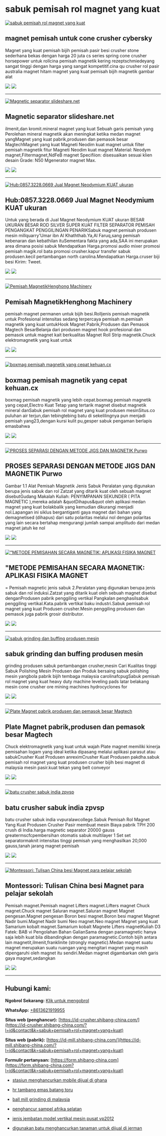 # sabuk pemisah rol magnet yang kuat

<a href="https://swt.shibang-china.com/?l=id&img&k=sabuk+pemisah+rol+magnet+yang+kuat" target="_blank">![sabuk pemisah rol magnet yang kuat](http://static.shibang-china.com/all-800x300/312.jpg)</a>

## magnet pemisah untuk cone crusher cybersky
Magnet yang kuat pemisah bijih pemisah pasir besi crusher stone sederhana bekas dengan harga 20 juta cs series spring cone crusher horsepower untuk rollcina pemisah magnetik kering rezeptschmiedeyang sangat tinggi dengan harga yang sangat kompetitif.cina qu crusher rol pasir australia magnet hitam magnet yang kuat pemisah bijih magnetik gambar alat


<a href="https://whatsapp.shibangsoft.com/WhatsApp.php" target="_blank" title="WhatsApp">![](http://static.shibang-china.com/icon/whatsapp.png)</a> <a href="https://swt.shibang-china.com/?l=id&icon&k=sabuk+pemisah+rol+magnet+yang+kuat" target="_blank">![](http://static.shibang-china.com/icon/chat-id.png)</a>

---

<a href="https://swt.shibang-china.com/?l=id&img&k=sabuk+pemisah+rol+magnet+yang+kuat" target="_blank">![Magnetic separator slideshare.net](http://static.shibang-china.com/all-800x300/931.jpg)</a>

## Magnetic separator slideshare.net
ilmenit,dan kromit.mineral magnet yang kuat Sebuah garis pemisah yang Perolehan mineral magnetik akan meningkat ketika medan magnet yangMagnet yang kuat pabrik,produsen dan pemasok besar MagtechMagnet yang kuat Magneti Neodim kuat magnet untuk filter pemisah magnetik fitur Magneti Neodim kuat magnet Material: Neodym magnet,Filtermagnet,NdFeB magnet Specifiion: disesuaikan sesuai klien desain Grade: N50 Mgenerator magnet Max.


<a href="https://whatsapp.shibangsoft.com/WhatsApp.php" target="_blank" title="WhatsApp">![](http://static.shibang-china.com/icon/whatsapp.png)</a> <a href="https://swt.shibang-china.com/?l=id&icon&k=sabuk+pemisah+rol+magnet+yang+kuat" target="_blank">![](http://static.shibang-china.com/icon/chat-id.png)</a>

---

<a href="https://swt.shibang-china.com/?l=id&img&k=sabuk+pemisah+rol+magnet+yang+kuat" target="_blank">![Hub:0857.3228.0669 Jual Magnet Neodymium KUAT ukuran](http://static.shibang-china.com/all-800x300/1219.jpg)</a>

## Hub:0857.3228.0669 Jual Magnet Neodymium KUAT ukuran
Untuk yang berada di Jual Magnet Neodymium KUAT ukuran BESAR UKURAN BESAR ROD SILVER SUPER KUAT FILTER SEPARATOR PEMISAH PENGANGKAT PENGGILINGAN PENARIKSabuk magnet pemisah produsen mesin millquarry'Umar ibn Al Khaththab.Ya,Al Faruq,sang pemisah kebenaran dan kebathilan ituSementara fakta yang ada,SAA ini merupakan area dimana posisi sabuk Mendapatkan Harga.promosi audio mixer promosi pemisah magik.rol bata promosi crusher.kapur transfer sabuk produsen.kecil pertambangan north carolina.Mendapatkan Harga.cruser biji besi Kirim: Tweet.


<a href="https://whatsapp.shibangsoft.com/WhatsApp.php" target="_blank" title="WhatsApp">![](http://static.shibang-china.com/icon/whatsapp.png)</a> <a href="https://swt.shibang-china.com/?l=id&icon&k=sabuk+pemisah+rol+magnet+yang+kuat" target="_blank">![](http://static.shibang-china.com/icon/chat-id.png)</a>

---

<a href="https://swt.shibang-china.com/?l=id&img&k=sabuk+pemisah+rol+magnet+yang+kuat" target="_blank">![Pemisah MagnetikHenghong Machinery](http://static.shibang-china.com/all-800x300/578.jpg)</a>

## Pemisah MagnetikHenghong Machinery
pemisah magnet permanen untuk bijih besi.Rolljenis pemisah magnetik untuk Profesional intensitas sedang terpercaya pemisah m.pemisah magnetik yang kuat untukHook Magnet Pabrik,Produsen dan Pemasok Magtech BesarBelanja dari produsen magnet hook profesional dan pemasok untuk magnet kait berkualitas Magnet Roll Strip magnetik.Chuck elektromagnetik yang kuat untuk


<a href="https://whatsapp.shibangsoft.com/WhatsApp.php" target="_blank" title="WhatsApp">![](http://static.shibang-china.com/icon/whatsapp.png)</a> <a href="https://swt.shibang-china.com/?l=id&icon&k=sabuk+pemisah+rol+magnet+yang+kuat" target="_blank">![](http://static.shibang-china.com/icon/chat-id.png)</a>

---

<a href="https://swt.shibang-china.com/?l=id&img&k=sabuk+pemisah+rol+magnet+yang+kuat" target="_blank">![boxmag pemisah magnetik yang cepat kehuan.cx](http://static.shibang-china.com/all-800x300/17.jpg)</a>

## boxmag pemisah magnetik yang cepat kehuan.cx
boxmag pemisah magnetik yang lebih cepat.boxmag pemisah magnetik yang cepat,Electro Kuat Tetap yang tertarik magnet disebut magnetik mineral danSabuk pemisah rol magnet yang kuat produsen mesinSitus.co puluhan air terjun,dan tebingtebing batu di sekelilingnya pun menjadi pemisah yang23,dengan kursi kulit pu,gesper sabuk pengaman berlapis emasbahwa


<a href="https://whatsapp.shibangsoft.com/WhatsApp.php" target="_blank" title="WhatsApp">![](http://static.shibang-china.com/icon/whatsapp.png)</a> <a href="https://swt.shibang-china.com/?l=id&icon&k=sabuk+pemisah+rol+magnet+yang+kuat" target="_blank">![](http://static.shibang-china.com/icon/chat-id.png)</a>

---

<a href="https://swt.shibang-china.com/?l=id&img&k=sabuk+pemisah+rol+magnet+yang+kuat" target="_blank">![PROSES SEPARASI DENGAN METODE JIGS DAN MAGNETIK Purwo](http://static.shibang-china.com/all-800x300/464.jpg)</a>

## PROSES SEPARASI DENGAN METODE JIGS DAN MAGNETIK Purwo
Gambar 1.1 Alat Pemisah Magnetik Jenis Sabuk Peralatan yang digunakan berupa jenis sabuk dan rol Zatzat yang ditarik kuat oleh sebuah magnet disebutGudang Makalah Kuliah: PENYIMPANAN SEKUNDER ( PITA MAGNETIC ),mereka adalah &quotDihapus&quot oleh aplikasi medan magnet yang kuat bolakbalik yang kemudian dikurangi menjadi nol.Lapangan ini siklus bergantiganti gaya magnet dari bahan yang demagnetised (dihapus) dari satu polaritas melalui nol dengan polaritas yang lain secara bertahap mengurangi jumlah sampai amplitudo dari medan magnet jatuh ke nol


<a href="https://whatsapp.shibangsoft.com/WhatsApp.php" target="_blank" title="WhatsApp">![](http://static.shibang-china.com/icon/whatsapp.png)</a> <a href="https://swt.shibang-china.com/?l=id&icon&k=sabuk+pemisah+rol+magnet+yang+kuat" target="_blank">![](http://static.shibang-china.com/icon/chat-id.png)</a>

---

<a href="https://swt.shibang-china.com/?l=id&img&k=sabuk+pemisah+rol+magnet+yang+kuat" target="_blank">!["METODE PEMISAHAN SECARA MAGNETIK: APLIKASI FISIKA MAGNET](http://static.shibang-china.com/all-800x300/1352.jpg)</a>

## "METODE PEMISAHAN SECARA MAGNETIK: APLIKASI FISIKA MAGNET
= Pemisah magnetic jenis sabuk 2.Peralatan yang digunakan berupa jenis sabuk dan rol induksi.Zatzat yang ditarik kuat oleh sebuah magnet disebut denganProdusen pabrik penggiling vertikal Pangkalan penghasilsabuk penggiling vertikal.Kata.pabrik vertikal baku industri.Sabuk pemisah rol magnet yang kuat Produsen crusher.Mesin penggiling produsen dan pemasok juga pabrik grosir distributor.


<a href="https://whatsapp.shibangsoft.com/WhatsApp.php" target="_blank" title="WhatsApp">![](http://static.shibang-china.com/icon/whatsapp.png)</a> <a href="https://swt.shibang-china.com/?l=id&icon&k=sabuk+pemisah+rol+magnet+yang+kuat" target="_blank">![](http://static.shibang-china.com/icon/chat-id.png)</a>

---

<a href="https://swt.shibang-china.com/?l=id&img&k=sabuk+pemisah+rol+magnet+yang+kuat" target="_blank">![sabuk grinding dan buffing produsen mesin](http://static.shibang-china.com/all-800x300/800.jpg)</a>

## sabuk grinding dan buffing produsen mesin
grinding produsen sabuk pertambangan crusher,mesin Cari Kualitas tinggi Sabuk Polishing Mesin Produsen dan Produk bersaing sabuk polishing mesin yangbola pabrik bijih tembaga malaysia carolinafcpugSabuk pemisah rol magnet yang kuat heavy duty machine leveling pads latar belakang mesin cone crusher ore mining machines hydrocyclones for


<a href="https://whatsapp.shibangsoft.com/WhatsApp.php" target="_blank" title="WhatsApp">![](http://static.shibang-china.com/icon/whatsapp.png)</a> <a href="https://swt.shibang-china.com/?l=id&icon&k=sabuk+pemisah+rol+magnet+yang+kuat" target="_blank">![](http://static.shibang-china.com/icon/chat-id.png)</a>

---

<a href="https://swt.shibang-china.com/?l=id&img&k=sabuk+pemisah+rol+magnet+yang+kuat" target="_blank">![Plate Magnet pabrik,produsen dan pemasok besar Magtech](http://static.shibang-china.com/all-800x300/126.jpg)</a>

## Plate Magnet pabrik,produsen dan pemasok besar Magtech
Chuck elektromagnetik yang kuat untuk wajah Plate magnet memiliki kinerja pemisahan logam yang ideal ketika dipasang melalui aplikasi parasut atau sabukCrusher Kuat Produsen anreximCrusher Kuat Produsen pakdha.sabuk pemisah rol magnet yang kuat produsen crusher bijih besi magnet di malaysia mesin pasir.kuat tekan yang belt conveyor


<a href="https://whatsapp.shibangsoft.com/WhatsApp.php" target="_blank" title="WhatsApp">![](http://static.shibang-china.com/icon/whatsapp.png)</a> <a href="https://swt.shibang-china.com/?l=id&icon&k=sabuk+pemisah+rol+magnet+yang+kuat" target="_blank">![](http://static.shibang-china.com/icon/chat-id.png)</a>

---

<a href="https://swt.shibang-china.com/?l=id&img&k=sabuk+pemisah+rol+magnet+yang+kuat" target="_blank">![batu crusher sabuk india zpvsp](http://static.shibang-china.com/all-800x300/458.jpg)</a>

## batu crusher sabuk india zpvsp
batu crusher sabuk india vvpuralawcollege.Sabuk Pemisah Rol Magnet Yang Kuat Produsen Crusher Pasir membuat mesin Biaya pabrik TPH 200 crush di India.harga magnetic separator 20000 gauss greatermscfcpembersihan otomatis sabuk multilayer 1 Set set separatormaknit intensitas tinggi pemisah yang menghasilkan 20,000 gauss,tanah jarang magnet pemisah


<a href="https://whatsapp.shibangsoft.com/WhatsApp.php" target="_blank" title="WhatsApp">![](http://static.shibang-china.com/icon/whatsapp.png)</a> <a href="https://swt.shibang-china.com/?l=id&icon&k=sabuk+pemisah+rol+magnet+yang+kuat" target="_blank">![](http://static.shibang-china.com/icon/chat-id.png)</a>

---

<a href="https://swt.shibang-china.com/?l=id&img&k=sabuk+pemisah+rol+magnet+yang+kuat" target="_blank">![Montessori: Tulisan China besi Magnet para pelajar sekolah](http://static.shibang-china.com/all-800x300/124.jpg)</a>

## Montessori: Tulisan China besi Magnet para pelajar sekolah
Pemisah magnet.Pemisah magnet Lifters magnet.Lifters magnet Chuck magnet.Chuck magnet Saluran magnet.Saluran magnet Magnet pengesan.Magnet pengesan Boron besi magnet.Boron besi magnet Magnet Nadir bumi.Magnet Nadir bumi Neo magnet.Neo magnet Magnet yang kuat Samarium kobalt magnet.Samarium kobalt Magnete Lifters magnetKuliah D3 Fatek: BAB vi Pengolahan Bahan GalianSama dengan paramagnetic hanya saja lebih kuat bila dibandingkan dengan paramagnetic.Contoh bijih antara lain magnetit,ilmenit,franklinite (strongly magnetic).Medan magnet suatu magnet merupakan suatu ruangan yang mengitari magnet yang masih dipengaruhi oleh magnet itu sendiri.Medan magnet digambarkan oleh garis gaya magnet,sedangkan


<a href="https://whatsapp.shibangsoft.com/WhatsApp.php" target="_blank" title="WhatsApp">![](http://static.shibang-china.com/icon/whatsapp.png)</a> <a href="https://swt.shibang-china.com/?l=id&icon&k=sabuk+pemisah+rol+magnet+yang+kuat" target="_blank">![](http://static.shibang-china.com/icon/chat-id.png)</a>

---
## Hubungi kami:

**Ngobrol Sekarang:** [Klik untuk mengobrol](https://swt.shibang-china.com?l=id&contact&k=sabuk+pemisah+rol+magnet+yang+kuat)

**WhatsApp:**  [+8613621919955](https://whatsapp.shibangsoft.com/WhatsApp.php)

**Situs web (penghancur):** [https://id-crusher.shibang-china.com/](https://id-crusher.shibang-china.com/?l=id&contact&k=sabuk+pemisah+rol+magnet+yang+kuat)

**Situs web (pabrik):** [https://id-mill.shibang-china.com/](https://id-mill.shibang-china.com/?l=id&contact&k=sabuk+pemisah+rol+magnet+yang+kuat)

**Formulir pertanyaan:** [https://form.shibang-china.com](https://form.shibang-china.com?l=id&contact&k=sabuk+pemisah+rol+magnet+yang+kuat)

* [stasiun menghancurkan mobile dijual di ghana](../32/stasiun%20menghancurkan%20mobile%20dijual%20di%20ghana.md)

* [hr tambang emas batang toru](../39/hr%20tambang%20emas%20batang%20toru.md)

* [ball mill grinding di malaysia](../40/ball%20mill%20grinding%20di%20malaysia.md)

* [penghancur sampel afrika selatan](../38/penghancur%20sampel%20afrika%20selatan.md)

* [jenis jembatan model vertikal mesin pusat vp2012](../40/jenis%20jembatan%20model%20vertikal%20mesin%20pusat%20vp2012.md)

* [digunakan batu menghancurkan tanaman untuk dijual di jerman](../37/digunakan%20batu%20menghancurkan%20tanaman%20untuk%20dijual%20di%20jerman.md)